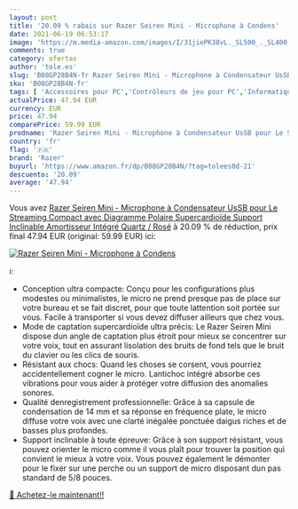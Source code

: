 ```yaml
---
layout: post
title: '20.09 % rabais sur Razer Seiren Mini - Microphone à Condens'
date: 2021-06-19 06:53:17
image: 'https://m.media-amazon.com/images/I/31jiePK38vL._SL500_._SL400_.jpg'
comments: true
category: ofertas
author: 'tole.es'
slug: 'B08GP28B4N-fr Razer Seiren Mini - Microphone à Condensateur UsSB pour Le...'
sku: 'B08GP28B4N-fr'
tags: [ 'Accessoires pour PC','Contrôleurs de jeu pour PC','Informatique','Instruments de musique pour PC','Jeux vidéo','Microphones pour PC','PC: Jeux et accessoires','razer', ]
actualPrice: 47.94 EUR
currency: EUR
price: 47.94
comparePrice: 59.99 EUR
prodname: 'Razer Seiren Mini - Microphone à Condensateur UsSB pour Le Streaming  Compact avec Diagramme Polaire Supercardioïde  Support Inclinable  Amortisseur Intégré  Quartz / Rosé'
country: 'fr'
flag: '🇫🇷'
brand: 'Razer'
buyurl: 'https://www.amazon.fr/dp/B08GP28B4N/?tag=tolees0d-21'
descuento: '20.09'
average: '47.94'
---
```


Vous avez [Razer Seiren Mini - Microphone à Condensateur UsSB pour Le Streaming  Compact avec Diagramme Polaire Supercardioïde  Support Inclinable  Amortisseur Intégré  Quartz / Rosé](https://www.amazon.fr/dp/B08GP28B4N/?tag=tolees0d-21)  à  20.09 % de réduction, prix final  47.94 EUR (original: 59.99 EUR) ici:

[![Razer Seiren Mini - Microphone à Condens](https://m.media-amazon.com/images/I/31jiePK38vL._SL500_._SL400_.jpg)](https://www.amazon.fr/dp/B08GP28B4N/?tag=tolees0d-21)

ℹ️:

- Conception ultra compacte: Conçu pour les configurations plus modestes ou minimalistes, le micro ne prend presque pas de place sur votre bureau et se fait discret, pour que toute lattention soit portée sur vous. Facile à transporter si vous devez diffuser ailleurs que chez vous.
- Mode de captation supercardioïde ultra précis: Le Razer Seiren Mini dispose dun angle de captation plus étroit pour mieux se concentrer sur votre voix, tout en assurant lisolation des bruits de fond tels que le bruit du clavier ou les clics de souris.
- Résistant aux chocs: Quand les choses se corsent, vous pourriez accidentellement cogner le micro. Lantichoc intégré absorbe ces vibrations pour vous aider à protéger votre diffusion des anomalies sonores.
- Qualité denregistrement professionnelle: Grâce à sa capsule de condensation de 14 mm et sa réponse en fréquence plate, le micro diffuse votre voix avec une clarté inégalée ponctuée daigus riches et de basses plus profondes.
- Support inclinable à toute épreuve: Grâce à son support résistant, vous pouvez orienter le micro comme il vous plaît pour trouver la position qui convient le mieux à votre voix. Vous pouvez également le démonter pour le fixer sur une perche ou un support de micro disposant dun pas standard de 5/8 pouces.

[🛒 Achetez-le maintenant!!](https://www.amazon.fr/dp/B08GP28B4N/?tag=tolees0d-21)

